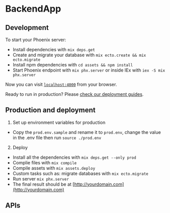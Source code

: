 # BackendApp

## Development

To start your Phoenix server:

  * Install dependencies with `mix deps.get`
  * Create and migrate your database with `mix ecto.create && mix ecto.migrate`
  * Install npm dependencies with `cd assets && npm install`
  * Start Phoenix endpoint with `mix phx.server` or inside IEx with `iex -S mix phx.server`

Now you can visit [`localhost:4000`](http://localhost:4000) from your browser.

Ready to run in production? Please [check our deployment guides](https://hexdocs.pm/phoenix/deployment.html).

## Production and deployment

1. Set up environment variables for production

  * Copy the `prod.env.sample` and rename it to `prod.env`, change the value in the .env file then run `source ./prod.env`

2. Deploy

  * Install all the dependencies with `mix deps.get --only prod`
  * Complie files with `mix compile`
  * Compile assets with `mix assets.deploy`
  * Custom tasks such as: migrate databases with `mix ecto.migrate`
  * Run server `mix phx.server`
  * The final result should be at [http://yourdomain.com](http://yourdomain.com)

## APIs

